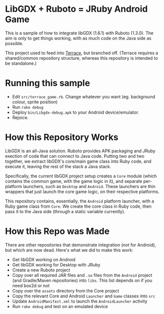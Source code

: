 # LibGDX + Ruboto = JRuby Android Game

This is a sample of how to integrate libGDX (1.6.1) with Ruboto (1.3.0). The aim is only to get things working, with as much code on the Java side as possible.

This project used to feed into [Terrace](http://github.com/ashes999/terrace), but branched off. (Terrace requires a shared/common repository structure, whereas this repository is intended to be standalone.)

# Running this sample

- Edit `src/terrace_game.rb`. Change whatever you want (eg. background colour, sprite position)
- Run `rake debug`
- Deploy `bin/Libgdx-debug.apk` to your Android device/emulator.
- Rejoice.

# How this Repository Works

LibGDX is an all-Java solution. Ruboto provides APK packaging and JRuby exection of code that can connect to Java code. Putting two and two together, we extract libGDX's core/main game class into Ruby code, and execute it, leaving the rest of the stack a Java stack.

Specifically, the current libGDX project setup creates a `Core` module (which contains the common game, with the game logic in it), and separate per-platform launchers, such as `Desktop` and `Android`. These launchers are thin wrappers that just launch the core game logic, on their respective platforms.

This repository contains, essentially, the `Android` platform launcher, with a Ruby game class from `Core`. We create the core class in Ruby code, then pass it to the Java side (through a static variable currently).

# How this Repo was Made

There are other repositories that demonstrate integration (not for Android), but which are now dead. Here's what we did to make this work:

- Get libGDX working on Android
- Get libGDX working for Desktop with JRuby
- Create a new Ruboto project
- Copy over all required JAR files and `.so` files from the `Android` project (and Gradle/Maven repositories) into `libs`. This list depends on if you  need box2d or not
- Copy over the `assets` directory from the Core project
- Copy the relevant Core and Android `Launcher` and `Game` classes into `src`
- Update `AndroidManifest.xml` to launch the `AndroidLauncher` activity
- Run `rake debug` and test on an emulated device

